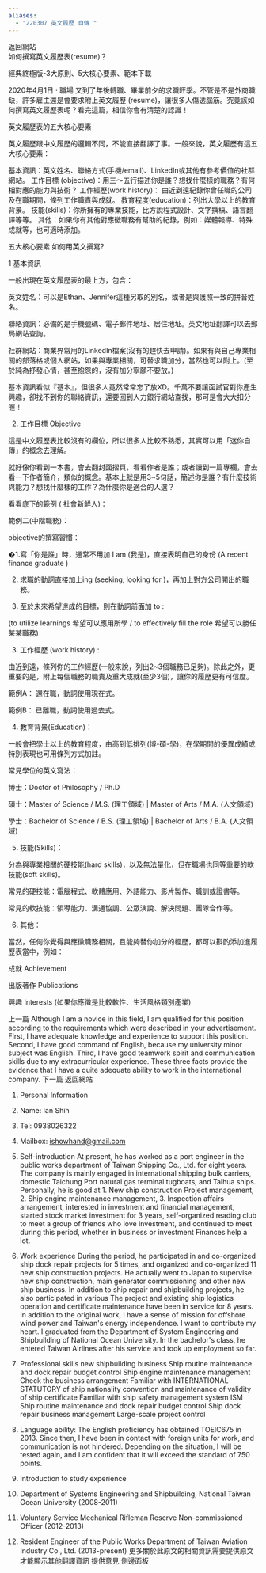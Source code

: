 ```yaml
---
aliases:
  - "220307 英文履歷 自傳 "
---
```



返回網站	
如何撰寫英文履歷表(resume)？

經典終極版-3大原則、5大核心要素、範本下載

2020年4月1日 · 職場
又到了年後轉職、畢業前夕的求職旺季。不管是不是外商職缺，許多雇主還是會要求附上英文履歷 (resume)，讓很多人傷透腦筋。究竟該如何撰寫英文履歷表呢？看完這篇，相信你會有清楚的認識！

英文履歷表的五大核心要素

英文履歷跟中文履歷的邏輯不同，不能直接翻譯了事。一般來說，英文履歷有這五大核心要素：

基本資訊：英文姓名、聯絡方式(手機/email)、LinkedIn或其他有參考價值的社群網站。
工作目標 (objective)：用三～五行描述你是誰？想找什麼樣的職務？有何相對應的能力與技術？
工作經歷(work history)： 由近到遠紀錄你曾任職的公司及在職期間，條列工作職責與成就。
教育程度(education)：列出大學以上的教育背景。
技能(skills)：你所擁有的專業技能，比方說程式設計、文字撰稿、語言翻譯等等。
其他：如果你有其他對應徵職務有幫助的紀錄，例如：媒體報導、特殊成就等，也可適時添加。


五大核心要素 如何用英文撰寫?

1 基本資訊

一般出現在英文履歷表的最上方，包含：

英文姓名：可以是Ethan、Jennifer這種另取的別名，或者是與護照一致的拼音姓名。

聯絡資訊：必備的是手機號碼、電子郵件地址、居住地址。英文地址翻譯可以去郵局網站查詢。

社群網站：商業界常用的LinkedIn檔案(沒有的趕快去申請)。如果有與自己專業相關的部落格或個人網站，如果與專業相關，可替求職加分，當然也可以附上。(至於純為抒發心情，甚至抱怨的，沒有加分寧願不要放。)


基本資訊看似『基本』，但很多人竟然常常忘了放XD。千萬不要讓面試官對你產生興趣，卻找不到你的聯絡資訊，還要回到人力銀行網站查找，那可是會大大扣分喔！

2. 工作目標 Objective

這是中文履歷表比較沒有的欄位，所以很多人比較不熟悉，其實可以用「迷你自傳」的概念去理解。

就好像你看到一本書，會去翻封面摺頁，看看作者是誰；或者讀到一篇專欄，會去看一下作者簡介，類似的概念。基本上就是用3~5句話，簡述你是誰？有什麼技術與能力？想找什麼樣的工作？為什麼你是適合的人選？

看看底下的範例 ( 社會新鮮人)：


範例二(中階職務)：


objective的撰寫習慣：

�1.寫「你是誰」時，通常不用加 I am (我是)，直接表明自己的身份 (A recent finance graduate )

2. 求職的動詞直接加上ing (seeking, looking for )，再加上對方公司開出的職務。

3. 至於未來希望達成的目標，則在動詞前面加 to :

(to utilize learnings 希望可以應用所學 / to effectively fill the role 希望可以勝任某某職務)

3. 工作經歷 (work history) :

由近到遠，條列你的工作經歷(一般來說，列出2~3個職務已足夠)。除此之外，更重要的是，附上每個職務的職責及重大成就(至少3個)，讓你的履歷更有可信度。

範例A： 還在職，動詞使用現在式。


範例B： 已離職，動詞使用過去式。


4. 教育背景(Education)：

 

一般會把學士以上的教育程度，由高到低排列(博-碩-學)，在學期間的優異成績或特別表現也可用條列方式加註。


常見學位的英文寫法：

博士：Doctor of Philosophy / Ph.D

碩士：Master of Science / M.S. (理工領域) | Master of Arts / M.A. (人文領域)

學士：Bachelor of Science / B.S. (理工領域) | Bachelor of Arts / B.A. (人文領域)

5. 技能(Skills)：

分為與專業相關的硬技能(hard skills)，以及無法量化，但在職場也同等重要的軟技能(soft skills)。

常見的硬技能：電腦程式、軟體應用、外語能力、影片製作、職訓或證書等。

常見的軟技能：領導能力、溝通協調、公眾演說、解決問題、團隊合作等。


6. 其他：

 

當然，任何你覺得與應徵職務相關，且能夠替你加分的經歷，都可以斟酌添加進履歷表當中，例如：

 

成就 Achievement

出版著作 Publications

興趣 Interests (如果你應徵是比較軟性、生活風格類別產業)

上一篇
Although I am a novice in this field, I am qualified for this position according to the requirements which were described in your advertisement. First, I have adequate knowledge and experience to support this position. Second, I have good command of English, because my university minor subject was English. Third, I have good teamwork spirit and communication skills due to my extracurricular experience. These three facts provide the evidence that I have a quite adequate ability to work in the international company.
下一篇
 返回網站



1. Personal Information
2. Name: Ian Shih
3. Tel: 0938026322
4. Mailbox: ﻿ishowhand@gmail.com

2. Self-introduction
At present, he has worked as a port engineer in the public works department of Taiwan Shipping Co., Ltd. for eight years. The company is mainly engaged in international shipping bulk carriers, domestic Taichung Port natural gas terminal tugboats, and Taihua ships. Personally, he is good at 1. New ship construction Project management, 2. Ship engine maintenance management, 3. Inspection affairs arrangement, interested in investment and financial management, started stock market investment for 3 years, self-organized reading club to meet a group of friends who love investment, and continued to meet during this period, whether in business or investment Finances help a lot.


3. Work experience
During the period, he participated in and co-organized ship dock repair projects for 5 times, and organized and co-organized 11 new ship construction projects. He actually went to Japan to supervise new ship construction, main generator commissioning and other new ship business. In addition to ship repair and shipbuilding projects, he also participated in various The project and existing ship logistics operation and certificate maintenance have been in service for 8 years. In addition to the original work, I have a sense of mission for offshore wind power and Taiwan's energy independence. I want to contribute my heart. I graduated from the Department of System Engineering and Shipbuilding of National Ocean University. In the bachelor's class, he entered Taiwan Airlines after his service and took up employment so far.

4. Professional skills
new shipbuilding business
Ship routine maintenance and dock repair budget control
Ship engine maintenance management
Check the business arrangement
Familiar with INTERNATIONAL STATUTORY of ship nationality convention and maintenance of validity of ship certificate
Familiar with ship safety management system ISM
Ship routine maintenance and dock repair budget control
Ship dock repair business management
Large-scale project control


5. Language ability: The English proficiency has obtained TOEIC675 in 2013. Since then, I have been in contact with foreign units for work, and communication is not hindered. Depending on the situation, I will be tested again, and I am confident that it will exceed the standard of 750 points.

6. Introduction to study experience
7. Department of Systems Engineering and Shipbuilding, National Taiwan Ocean University (2008-2011)
8. Voluntary Service Mechanical Rifleman Reserve Non-commissioned Officer (2012-2013)
9. Resident Engineer of the Public Works Department of Taiwan Aviation Industry Co., Ltd. (2013-present) 
更多關於此原文的相關資訊需要提供原文才能顯示其他翻譯資訊
提供意見
側邊面板